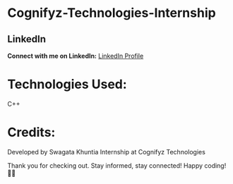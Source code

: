 # Cognifyz-Technologies-Internship

## LinkedIn
**Connect with me on LinkedIn:** [LinkedIn Profile](https://www.linkedin.com/in/swagata-khuntia-664639224/)

# Technologies Used:
C++

# Credits:
Developed by Swagata Khuntia
Internship at Cognifyz Technologies

Thank you for checking out. Stay informed, stay connected!
Happy coding! 🚀✨

